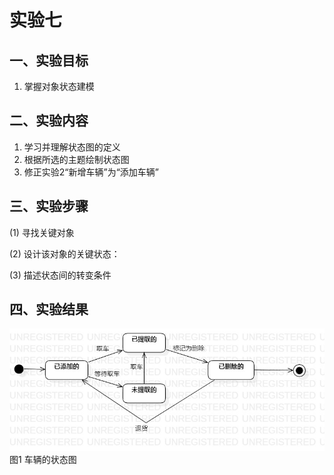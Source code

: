 # 实验七

## 一、实验目标

1. 掌握对象状态建模

## 二、实验内容

1. 学习并理解状态图的定义
2. 根据所选的主题绘制状态图
3. 修正实验2“新增车辆”为“添加车辆”
## 三、实验步骤

(1) 寻找关键对象 

(2) 设计该对象的关键状态：

(3) 描述状态间的转变条件

## 四、实验结果

![状态图](./lab7_StatechartDiagram.jpg)  
图1  车辆的状态图